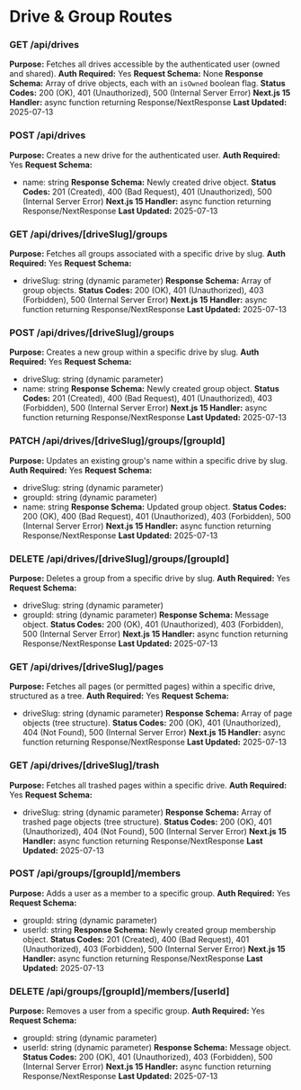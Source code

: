 # Drive & Group Routes

### GET /api/drives

**Purpose:** Fetches all drives accessible by the authenticated user (owned and shared).
**Auth Required:** Yes
**Request Schema:** None
**Response Schema:** Array of drive objects, each with an `isOwned` boolean flag.
**Status Codes:** 200 (OK), 401 (Unauthorized), 500 (Internal Server Error)
**Next.js 15 Handler:** async function returning Response/NextResponse
**Last Updated:** 2025-07-13

### POST /api/drives

**Purpose:** Creates a new drive for the authenticated user.
**Auth Required:** Yes
**Request Schema:**
- name: string
**Response Schema:** Newly created drive object.
**Status Codes:** 201 (Created), 400 (Bad Request), 401 (Unauthorized), 500 (Internal Server Error)
**Next.js 15 Handler:** async function returning Response/NextResponse
**Last Updated:** 2025-07-13

### GET /api/drives/[driveSlug]/groups

**Purpose:** Fetches all groups associated with a specific drive by slug.
**Auth Required:** Yes
**Request Schema:**
- driveSlug: string (dynamic parameter)
**Response Schema:** Array of group objects.
**Status Codes:** 200 (OK), 401 (Unauthorized), 403 (Forbidden), 500 (Internal Server Error)
**Next.js 15 Handler:** async function returning Response/NextResponse
**Last Updated:** 2025-07-13

### POST /api/drives/[driveSlug]/groups

**Purpose:** Creates a new group within a specific drive by slug.
**Auth Required:** Yes
**Request Schema:**
- driveSlug: string (dynamic parameter)
- name: string
**Response Schema:** Newly created group object.
**Status Codes:** 201 (Created), 400 (Bad Request), 401 (Unauthorized), 403 (Forbidden), 500 (Internal Server Error)
**Next.js 15 Handler:** async function returning Response/NextResponse
**Last Updated:** 2025-07-13

### PATCH /api/drives/[driveSlug]/groups/[groupId]

**Purpose:** Updates an existing group's name within a specific drive by slug.
**Auth Required:** Yes
**Request Schema:**
- driveSlug: string (dynamic parameter)
- groupId: string (dynamic parameter)
- name: string
**Response Schema:** Updated group object.
**Status Codes:** 200 (OK), 400 (Bad Request), 401 (Unauthorized), 403 (Forbidden), 500 (Internal Server Error)
**Next.js 15 Handler:** async function returning Response/NextResponse
**Last Updated:** 2025-07-13

### DELETE /api/drives/[driveSlug]/groups/[groupId]

**Purpose:** Deletes a group from a specific drive by slug.
**Auth Required:** Yes
**Request Schema:**
- driveSlug: string (dynamic parameter)
- groupId: string (dynamic parameter)
**Response Schema:** Message object.
**Status Codes:** 200 (OK), 401 (Unauthorized), 403 (Forbidden), 500 (Internal Server Error)
**Next.js 15 Handler:** async function returning Response/NextResponse
**Last Updated:** 2025-07-13

### GET /api/drives/[driveSlug]/pages

**Purpose:** Fetches all pages (or permitted pages) within a specific drive, structured as a tree.
**Auth Required:** Yes
**Request Schema:**
- driveSlug: string (dynamic parameter)
**Response Schema:** Array of page objects (tree structure).
**Status Codes:** 200 (OK), 401 (Unauthorized), 404 (Not Found), 500 (Internal Server Error)
**Next.js 15 Handler:** async function returning Response/NextResponse
**Last Updated:** 2025-07-13

### GET /api/drives/[driveSlug]/trash

**Purpose:** Fetches all trashed pages within a specific drive.
**Auth Required:** Yes
**Request Schema:**
- driveSlug: string (dynamic parameter)
**Response Schema:** Array of trashed page objects (tree structure).
**Status Codes:** 200 (OK), 401 (Unauthorized), 404 (Not Found), 500 (Internal Server Error)
**Next.js 15 Handler:** async function returning Response/NextResponse
**Last Updated:** 2025-07-13

### POST /api/groups/[groupId]/members

**Purpose:** Adds a user as a member to a specific group.
**Auth Required:** Yes
**Request Schema:**
- groupId: string (dynamic parameter)
- userId: string
**Response Schema:** Newly created group membership object.
**Status Codes:** 201 (Created), 400 (Bad Request), 401 (Unauthorized), 403 (Forbidden), 500 (Internal Server Error)
**Next.js 15 Handler:** async function returning Response/NextResponse
**Last Updated:** 2025-07-13

### DELETE /api/groups/[groupId]/members/[userId]

**Purpose:** Removes a user from a specific group.
**Auth Required:** Yes
**Request Schema:**
- groupId: string (dynamic parameter)
- userId: string (dynamic parameter)
**Response Schema:** Message object.
**Status Codes:** 200 (OK), 401 (Unauthorized), 403 (Forbidden), 500 (Internal Server Error)
**Next.js 15 Handler:** async function returning Response/NextResponse
**Last Updated:** 2025-07-13
